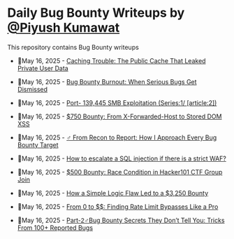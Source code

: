# Daily Bug Bounty Writeups by [@Piyush Kumawat](https://twitter.com/piyush_supiy) 
This repository contains Bug Bounty writeups

<!-- BLOG-POST-LIST:START -->
 - 💯May 16, 2025 - [Caching Trouble: The Public Cache That Leaked Private User Data](https://infosecwriteups.com/caching-trouble-the-public-cache-that-leaked-private-user-data-0d410af5cb4c?source=rss------bug_bounty-5) 

 - 💯May 16, 2025 - [Bug Bounty Burnout: When Serious Bugs Get Dismissed](https://medium.com/@vivekps143/bug-bounty-burnout-when-serious-bugs-get-dismissed-f22cf0f0f293?source=rss------bug_bounty-5) 

 - 💯May 16, 2025 - [Port- 139,445 SMB Exploitation &lpar;Series:1/ [article:2]&rpar;](https://infosecwriteups.com/port-139-445-smb-exploitation-series-1-article-2-6769570eb0ef?source=rss------bug_bounty-5) 

 - 💯May 16, 2025 - [$750 Bounty: From X-Forwarded-Host to Stored DOM XSS](https://osintteam.blog/750-bounty-from-x-forwarded-host-to-stored-dom-xss-de0785adfe05?source=rss------bug_bounty-5) 

 - 💯May 16, 2025 - [️‍♂️ From Recon to Report: How I Approach Every Bug Bounty Target](https://osintteam.blog/%EF%B8%8F-%EF%B8%8F-from-recon-to-report-how-i-approach-every-bug-bounty-target-2663163148d5?source=rss------bug_bounty-5) 

 - 💯May 16, 2025 - [How to escalate a SQL injection if there is a strict WAF?](https://medium.com/@bug_vs_me/how-to-escalate-a-sql-injection-if-there-is-a-strict-waf-2a7798bb769e?source=rss------bug_bounty-5) 

 - 💯May 16, 2025 - [$500 Bounty: Race Condition in Hacker101 CTF Group Join](https://infosecwriteups.com/500-bounty-race-condition-in-hacker101-ctf-group-join-d7e84651bc5f?source=rss------bug_bounty-5) 

 - 💯May 16, 2025 - [How a Simple Logic Flaw Led to a $3,250 Bounty](https://infosecwriteups.com/how-a-simple-logic-flaw-led-to-a-3-250-bounty-476d747bf57a?source=rss------bug_bounty-5) 

 - 💯May 16, 2025 - [From 0 to $$: Finding Rate Limit Bypasses Like a Pro](https://infosecwriteups.com/from-0-to-finding-rate-limit-bypasses-like-a-pro-6baf92b6acad?source=rss------bug_bounty-5) 

 - 💯May 16, 2025 - [Part-2️‍♂️Bug Bounty Secrets They Don’t Tell You: Tricks From 100+ Reported Bugs](https://infosecwriteups.com/part-2-%EF%B8%8F-%EF%B8%8Fbug-bounty-secrets-they-dont-tell-you-tricks-from-100-reported-bugs-46429520beb3?source=rss------bug_bounty-5) 
<!-- BLOG-POST-LIST:END -->
